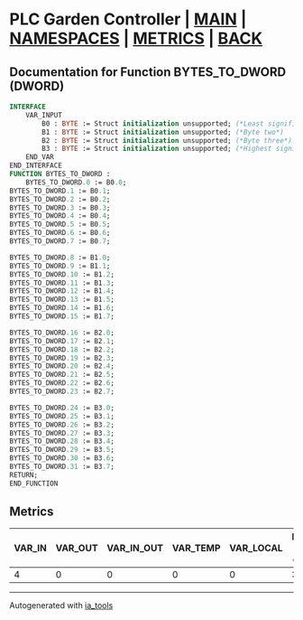 # PLC Garden Controller | [MAIN] | [NAMESPACES] | [METRICS] | [BACK]  

## Documentation for Function BYTES_TO_DWORD (DWORD)  

```pascal
INTERFACE
    VAR_INPUT
        B0 : BYTE := Struct initialization unsupported; (*Least significant byte*)
        B1 : BYTE := Struct initialization unsupported; (*Byte two*)
        B2 : BYTE := Struct initialization unsupported; (*Byte three*)
        B3 : BYTE := Struct initialization unsupported; (*Highest significant byte*)
    END_VAR
END_INTERFACE
FUNCTION BYTES_TO_DWORD :
    BYTES_TO_DWORD.0 := B0.0;
BYTES_TO_DWORD.1 := B0.1;
BYTES_TO_DWORD.2 := B0.2;
BYTES_TO_DWORD.3 := B0.3;
BYTES_TO_DWORD.4 := B0.4;
BYTES_TO_DWORD.5 := B0.5;
BYTES_TO_DWORD.6 := B0.6;
BYTES_TO_DWORD.7 := B0.7;

BYTES_TO_DWORD.8 := B1.0;
BYTES_TO_DWORD.9 := B1.1;
BYTES_TO_DWORD.10 := B1.2;
BYTES_TO_DWORD.11 := B1.3;
BYTES_TO_DWORD.12 := B1.4;
BYTES_TO_DWORD.13 := B1.5;
BYTES_TO_DWORD.14 := B1.6;
BYTES_TO_DWORD.15 := B1.7;

BYTES_TO_DWORD.16 := B2.0;
BYTES_TO_DWORD.17 := B2.1;
BYTES_TO_DWORD.18 := B2.2;
BYTES_TO_DWORD.19 := B2.3;
BYTES_TO_DWORD.20 := B2.4;
BYTES_TO_DWORD.21 := B2.5;
BYTES_TO_DWORD.22 := B2.6;
BYTES_TO_DWORD.23 := B2.7;

BYTES_TO_DWORD.24 := B3.0;
BYTES_TO_DWORD.25 := B3.1;
BYTES_TO_DWORD.26 := B3.2;
BYTES_TO_DWORD.27 := B3.3;
BYTES_TO_DWORD.28 := B3.4;
BYTES_TO_DWORD.29 := B3.5;
BYTES_TO_DWORD.30 := B3.6;
BYTES_TO_DWORD.31 := B3.7;
RETURN;
END_FUNCTION
```

## Metrics  

| VAR_IN | VAR_OUT | VAR_IN_OUT | VAR_TEMP | VAR_LOCAL | Lines of code | Maintainable size |
| ------ | ------- | ---------- | --------- | -------- | ------------- | ----------------- |
| 4 | 0 | 0 | 0 | 0 | 36 | 44 |  

---
Autogenerated with [ia_tools](https://github.com/tkucic/ia_tools)  

[MAIN]: ../../../../index_st.md
[NAMESPACES]: ../../nsList_st.md
[METRICS]: ../../../metrics_st.md
[BACK]: ../nsMain_st.md
